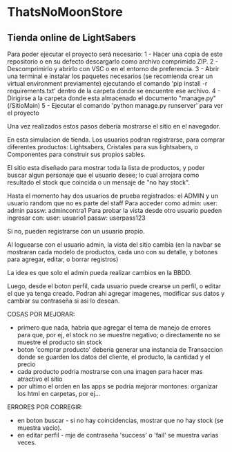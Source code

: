 # ThatsNoMoonStore
## Tienda online de LightSabers

Para poder ejecutar el proyecto será necesario:
1 - Hacer una copia de este repositorio o en su defecto descargarlo como archivo comprimido ZIP.
2 - Descomprimirlo y abrirlo con VSC o en el entorno de preferencia.
3 - Abrir una terminal e instalar los paquetes necesarios (se recomienda crear un virtual environment previamente) ejecutando el comando 'pip install -r requirements.txt' dentro de la carpeta donde se encuentre ese archivo.
4 - Dirigirse a la carpeta donde esta almacenado el documento "manage.py" (/SitioMain)
5 - Ejecutar el comando 'python manage.py runserver' para ver el proyecto

Una vez realizados estos pasos debería mostrarse el sitio en el navegador. 

En esta simulacion de tienda. Los usuarios podran registrarse, para comprar diferentes productos: Lightsabers, Cristales para sus lightsabers, o Componentes para construir sus propios sables. 

El sitio esta diseñado para mostrar toda la lista de productos, y poder buscar algun personaje que el usuario desee; lo cual arrojara como resultado el stock que coincida o un mensaje de "no hay stock".

Hasta el momento hay dos usuarios de prueba registrados: el ADMIN y un usuario random que no es parte del staff
Para acceder como admin:
    user: admin
    passw: admincontra1
Para probar la vista desde otro usuario pueden ingresar con:
    user: usuario1
    passw: userpass123

Si no, pueden registrarse con un usuario propio.

Al loguearse con el usuario admin, la vista del sitio cambia (en la navbar se mostraran cada modelo de productos, cada uno con su detalle, y botones para agregar, editar, o borrar registros)

La idea es que solo el admin pueda realizar cambios en la BBDD.

Luego, desde el boton perfil, cada usuario puede crearse un perfil, o editar el que ya tenga creado.
Podran ahi agregar imagenes, modificar sus datos y cambiar su contraseña si asi lo desean. 

COSAS POR MEJORAR:
- primero que nada, habria que agregar el tema de manejo de errores para que, por ej, el stock no se muestre negativo; o directamente no se muestre el producto sin stock
- boton 'comprar producto' deberia generar una instancia de Transaccion donde se guarden los datos del cliente, el producto, la cantidad y el precio
- cada producto podria mostrarse con una imagen para hacer mas atractivo el sitio
- por ultimo el orden en las apps se podria mejorar montones: organizar los html en carpetas, por ej...

ERRORES POR CORREGIR:
- en boton buscar - si no hay coincidencias, mostrar que no hay stock (se muestra vacio).
- en editar perfil - mje de contraseña 'success' o 'fail' se muestra varias veces.

